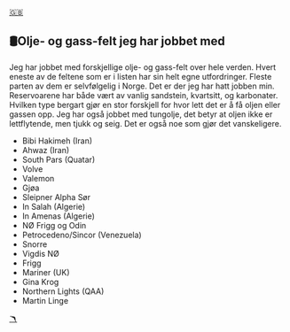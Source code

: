 <head>  
    <link rel="stylesheet" href="styles.css">
</head>

<a href="fields_english.md" class="flag-link">🇬🇧</a>

## 🛢️Olje- og gass-felt jeg har jobbet med

Jeg har jobbet med forskjellige olje- og gass-felt over hele verden.
Hvert eneste av de feltene som er i listen har sin helt egne utfordringer.
Fleste parten av dem er selvfølgelig i Norge. Det er der jeg har hatt jobben min. Reservoarene har både vært av vanlig sandstein, kvartsitt, og karbonater. Hvilken type bergart gjør en stor forskjell for hvor lett det er å få oljen eller gassen opp. Jeg har også jobbet med tungolje, det betyr at oljen ikke er lettflytende, men tjukk og seig. Det er også noe som gjør det vanskeligere.

- Bibi Hakimeh (Iran)
- Ahwaz (Iran)
- South Pars (Quatar)
- Volve
- Valemon
- Gjøa
- Sleipner Alpha Sør
- In Salah (Algerie)
- In Amenas (Algerie)
- NØ Frigg og Odin
- Petrocedeno/Sincor (Venezuela)
- Snorre
- Vigdis NØ
- Frigg
- Mariner (UK)
- Gina Krog
- Northern Lights (QAA)
- Martin Linge

<a href="bøkerq.md" class="boom-link">🪃</a>
